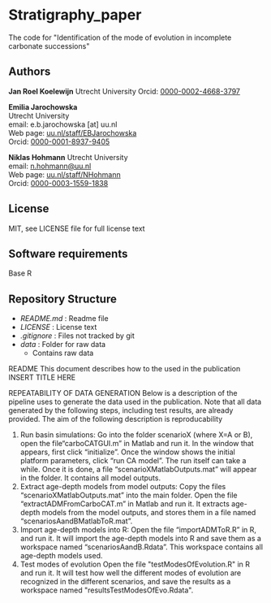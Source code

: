 # Stratigraphy_paper
The code for "Identification of the mode of evolution in incomplete carbonate successions"

## Authors

__Jan Roel Koelewijn__
Utrecht University
Orcid: [0000-0002-4668-3797](https://orcid.org/0000-0002-4668-3797)

__Emilia Jarochowska__  
Utrecht University  
email: e.b.jarochowska [at] uu.nl  
Web page: [uu.nl/staff/EBJarochowska](https://www.uu.nl/staff/EBJarochowska)  
Orcid: [0000-0001-8937-9405](https://orcid.org/0000-0001-8937-9405)

__Niklas Hohmann__
Utrecht University  
email: n.hohmann@uu.nl  
Web page: [uu.nl/staff/NHohmann](uu.nl/staff/NHohmann)  
Orcid: [0000-0003-1559-1838](https://orcid.org/0000-0003-1559-1838)

## License

MIT, see LICENSE file for full license text

## Software requirements
Base R

## Repository Structure

* _README.md_ : Readme file
* _LICENSE_ : License text
* _.gitignore_ : Files not tracked by git
* _data_ : Folder for raw data
    - Contains raw data


README
This document describes how to the used in the publication INSERT TITLE HERE

REPEATABILITY OF DATA GENERATION
Below is a description of the pipeline uses to generate the data used in the publication.
Note that  all data generated by the following steps, including test results, are already provided.
The aim of the following description is reproducability

1. Run basin simulations:
Go into the folder scenarioX (where X=A or B), open the file“carboCATGUI.m” in Matlab and run it. In the window that appears, first click “initialize”.
Once the window shows the initial platform parameters, click “run CA model”. The run itself can take a while. Once it is done, a file “scenarioXMatlabOutputs.mat” will appear in
the folder. It contains all model outputs.
2. Extract age-depth models from model outputs:
Copy the files “scenarioXMatlabOutputs.mat” into the main folder. Open the file
“extractADMFromCarboCAT.m” in Matlab and run it. It extracts age-depth models from the
model outputs, and stores them in a file named “scenariosAandBMatlabToR.mat”.
3. Import age-depth models into R:
Open the file “importADMToR.R” in R, and run it.
It will import the age-depth models into R and save them as a workspace named “scenariosAandB.Rdata”.
This workspace contains all age-depth models used.
4. Test modes of evolution
Open the file "testModesOfEvolution.R" in R and run it.
It will test how well the different modes of evolution are recognized in the different scenarios, and save the results as a workspace named "resultsTestModesOfEvo.Rdata".

